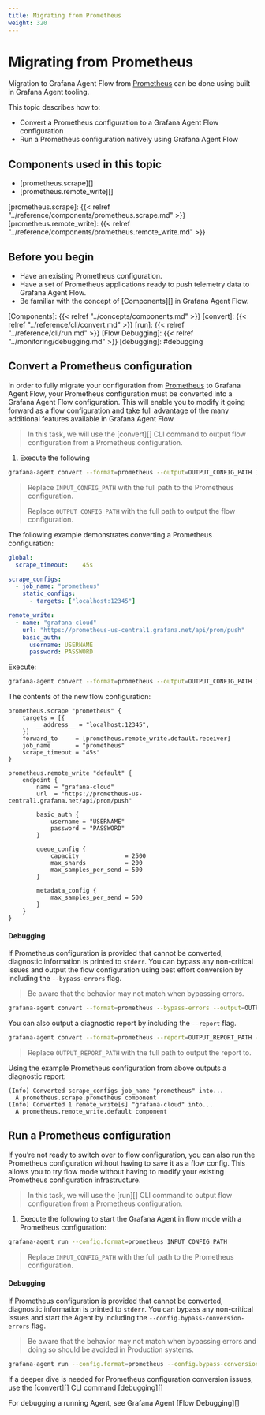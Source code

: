 ```yaml
---
title: Migrating from Prometheus
weight: 320
---
```


# Migrating from Prometheus

Migration to Grafana Agent Flow from [Prometheus][] can be done using built
in Grafana Agent tooling.

This topic describes how to:

* Convert a Prometheus configuration to a Grafana Agent Flow configuration
* Run a Prometheus configuration natively using Grafana Agent Flow

[Prometheus]: https://prometheus.io/docs/prometheus/latest/configuration/configuration/

## Components used in this topic

* [prometheus.scrape][]
* [prometheus.remote_write][]

[prometheus.scrape]: {{< relref "../reference/components/prometheus.scrape.md" >}}
[prometheus.remote_write]: {{< relref "../reference/components/prometheus.remote_write.md" >}}

## Before you begin

* Have an existing Prometheus configuration.
* Have a set of Prometheus applications ready to push telemetry data to
  Grafana Agent Flow.
* Be familiar with the concept of [Components][] in Grafana Agent Flow.

[Components]: {{< relref "../concepts/components.md" >}}
[convert]: {{< relref "../reference/cli/convert.md" >}}
[run]: {{< relref "../reference/cli/run.md" >}}
[Flow Debugging]: {{< relref "../monitoring/debugging.md" >}}
[debugging]: #debugging

## Convert a Prometheus configuration

In order to fully migrate your configuration from [Prometheus] to Grafana Agent
Flow, your Prometheus configuration must be converted into a Grafana Agent Flow
configuration. This will enable you to modify it going forward as a flow
configuration and take full advantage of the many additional features available
in Grafana Agent Flow.

> In this task, we will use the [convert][] CLI command to output flow
> configuration from a Prometheus configuration.

1. Execute the following

```bash
grafana-agent convert --format=prometheus --output=OUTPUT_CONFIG_PATH INPUT_CONFIG_PATH
```
  
> Replace `INPUT_CONFIG_PATH` with the full path to the Prometheus configuration.
>
> Replace `OUTPUT_CONFIG_PATH` with the full path to output the flow configuration.

The following example demonstrates converting a Prometheus configuration:

```yaml
global:
  scrape_timeout:    45s

scrape_configs:
  - job_name: "prometheus"
    static_configs:
      - targets: ["localhost:12345"]

remote_write:
  - name: "grafana-cloud"
    url: "https://prometheus-us-central1.grafana.net/api/prom/push"
    basic_auth:
      username: USERNAME
      password: PASSWORD
```

Execute:

```bash
grafana-agent convert --format=prometheus --output=OUTPUT_CONFIG_PATH INPUT_CONFIG_PATH
```

The contents of the new flow configuration:

```river
prometheus.scrape "prometheus" {
	targets = [{
		__address__ = "localhost:12345",
	}]
	forward_to     = [prometheus.remote_write.default.receiver]
	job_name       = "prometheus"
	scrape_timeout = "45s"
}

prometheus.remote_write "default" {
	endpoint {
		name = "grafana-cloud"
		url  = "https://prometheus-us-central1.grafana.net/api/prom/push"

		basic_auth {
			username = "USERNAME"
			password = "PASSWORD"
		}

		queue_config {
			capacity             = 2500
			max_shards           = 200
			max_samples_per_send = 500
		}

		metadata_config {
			max_samples_per_send = 500
		}
	}
}
```

#### Debugging

If Prometheus configuration is provided that cannot be converted,
diagnostic information is printed to `stderr`. You can bypass
any non-critical issues and output the flow configuration using best
effort conversion by including the `--bypass-errors` flag.
   
> Be aware that the behavior may not match when bypassing errors.

```bash
grafana-agent convert --format=prometheus --bypass-errors --output=OUTPUT_CONFIG_PATH INPUT_CONFIG_PATH
```

You can also output a diagnostic report by including the `--report` flag.

```bash
grafana-agent convert --format=prometheus --report=OUTPUT_REPORT_PATH --output=OUTPUT_CONFIG_PATH INPUT_CONFIG_PATH
```

> Replace `OUTPUT_REPORT_PATH` with the full path to output the report to.

Using the example Prometheus configuration from above outputs a diagnostic
report:

```
(Info) Converted scrape_configs job_name "prometheus" into...
  A prometheus.scrape.prometheus component
(Info) Converted 1 remote_write[s] "grafana-cloud" into...
  A prometheus.remote_write.default component
```

## Run a Prometheus configuration

If you’re not ready to switch over to flow configuration, you can also run
the Prometheus configuration without having to save it as a flow config.
This allows you to try flow mode without having to modify your existing
Prometheus configuration infrastructure.

> In this task, we will use the [run][] CLI command to output flow
> configuration from a Prometheus configuration.

1. Execute the following to start the Grafana Agent in flow mode with a
Prometheus configuration:

```bash
grafana-agent run --config.format=prometheus INPUT_CONFIG_PATH
```

> Replace `INPUT_CONFIG_PATH` with the full path to the Prometheus configuration.

#### Debugging

If Prometheus configuration is provided that cannot be converted,
diagnostic information is printed to `stderr`. You can bypass
any non-critical issues and start the Agent by including the
`--config.bypass-conversion-errors` flag.

> Be aware that the behavior may not match when bypassing errors
> and doing so should be avoided in Production systems.

```bash
grafana-agent run --config.format=prometheus --config.bypass-conversion-errors INPUT_CONFIG_PATH
```

If a deeper dive is needed for Prometheus configuration conversion issues,
use the [convert][] CLI command [debugging][]

For debugging a running Agent, see Grafana Agent [Flow Debugging][]